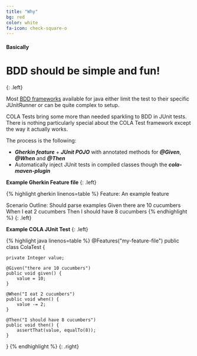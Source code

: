 ```yaml
---
title: "Why"
bg: red
color: white
fa-icon: check-square-o
---
```


#### Basically

# BDD should be simple and fun!
{: .left}

Most [BDD frameworks](http://java.dzone.com/articles/brief-comparison-bdd)
available for java either limit the test to their specific JUnitRunner or can
be quite complex to setup.

COLA Tests bring some more than needed sparkling to BDD in JUnit tests. There is
nothing particularly special about the COLA Test framework except the way it
actually works.

The process is the following:

* ***Gherkin feature*** + ***JUnit POJO*** with annotated methods for ***@Given***,
 ***@When*** and ***@Then***
* Automatically inject JUnit tests in compiled classes though the ***cola-maven-plugin***

**Example Gherkin Feature file**
{: .left}

{% highlight gherkin linenos=table %}
Feature: An example feature

  Scenario Outline: Should parse examples
  Given there are 10 cucumbers
  When I eat 2 cucumbers
  Then I should have 8 cucumbers
{% endhighlight %}
{: .left}

**Example COLA JUnit Test**
{: .left}

{% highlight java linenos=table %}
@Features("my-feature-file")
public class ColaTest {

    private Integer value;

    @Given("there are 10 cucumbers")
    public void given() {
        value = 10;
    }

    @When("I eat 2 cucumbers")
    public void when() {
        value -= 2;
    }

    @Then("I should have 8 cucumbers")
    public void then() {
        assertThat(value, equalTo(8));
    }
}
{% endhighlight %}
{: .right}
